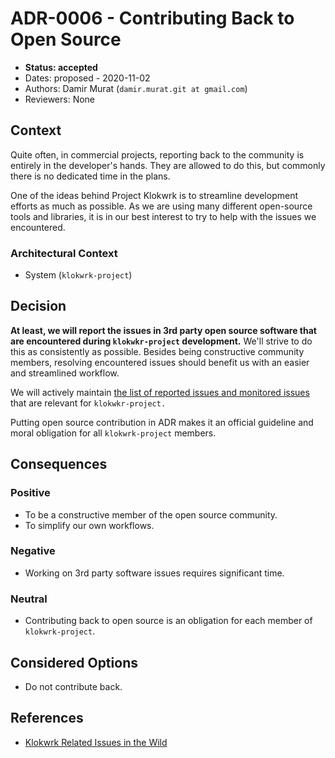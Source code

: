 # ADR-0006 - Contributing Back to Open Source
* **Status: accepted**
* Dates: proposed - 2020-11-02
* Authors: Damir Murat (`damir.murat.git at gmail.com`)
* Reviewers: None

## Context
Quite often, in commercial projects, reporting back to the community is entirely in the developer's hands. They are allowed to do this, but commonly there is no dedicated time in the plans.

One of the ideas behind Project Klokwrk is to streamline development efforts as much as possible. As we are using many different open-source tools and libraries, it is in our best interest to try to
help with the issues we encountered.

### Architectural Context
* System (`klokwrk-project`)

## Decision
**At least, we will report the issues in 3rd party open source software that are encountered during `klokwkr-project` development.** We'll strive to do this as consistently as possible. Besides being
constructive community members, resolving encountered issues should benefit us with an easier and streamlined workflow.

We will actively maintain [the list of reported issues and monitored issues](../../misc/klokwrkRelatedIssuesInTheWild.md) that are relevant for `klokwkr-project.`

Putting open source contribution in ADR makes it an official guideline and moral obligation for all `klokwrk-project` members.

## Consequences
### Positive
* To be a constructive member of the open source community.
* To simplify our own workflows.

### Negative
* Working on 3rd party software issues requires significant time.

### Neutral
* Contributing back to open source is an obligation for each member of `klokwrk-project`.

## Considered Options
* Do not contribute back.

## References
* [Klokwrk Related Issues in the Wild](../../misc/klokwrkRelatedIssuesInTheWild.md)

